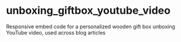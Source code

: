 # unboxing_giftbox_youtube_video
Responsive embed code for a personalized wooden gift box unboxing YouTube video, used across blog articles
